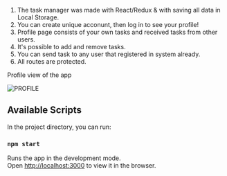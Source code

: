1. The task manager was made with React/Redux & with saving all data in Local Storage.
2. You can create unique acconunt, then log in to see your profile!
3. Profile page consists of your own tasks and received tasks from other users.
4. It's possible to add and remove tasks.
5. You can send task to any user that registered in system already.
6. All routes are protected.

Profile view of the app

![PROFILE](https://user-images.githubusercontent.com/55023068/77848956-d9d56a80-71d0-11ea-9411-49bd1ea1e307.png)

## Available Scripts

In the project directory, you can run:

### `npm start`

Runs the app in the development mode.<br />
Open [http://localhost:3000](http://localhost:3000) to view it in the browser.
